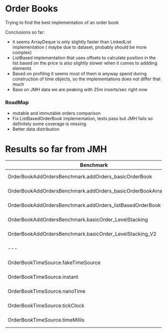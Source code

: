 # Order Books

Trying to find the best implementation of an order book

Conclusions so far:

- it seems ArrayDeque is only slightly faster than LinkedList implementation ( maybe due to dataset, probably should be more complex)
- ListBased implementation that uses offsets to calculate position in the list based on the price is also slightly slower when it comes to addding
  elements
- Based on profiling it seems most of them is anyway spend during construction of time objects, so the implementations does not differ that much
- Base on JMH data we are peaking with 25m inserts/sec right now

### RoadMap

- mutable and immutable orders comparison
- Fix ListBasedOrderBook implementation, tests pass but JMH fails so definitely some coverage is missing.
- Better data distribution

# Results so far from JMH

| Benchmark                                                      | Mode  | Cnt | Score   | Error    | Units  |
|----------------------------------------------------------------|-------|-----|---------|----------|--------|
| OrderBookAddOrdersBenchmark.addOrders_basicOrderBook           | thrpt | 3   | 25,658  | ± 8,628  | ops/s  |
| OrderBookAddOrdersBenchmark.addOrders_basicOrderBookArrayDeque | thrpt | 3   | 24,827  | ± 0,616  | ops/s  |
| OrderBookAddOrdersBenchmark.addOrders_listBasedOrderBook       | thrpt | 3   | 24,600  | ± 5,671  | ops/s  |
| OrderBookAddOrdersBenchmark.basicOrder_LevelStacking           | thrpt | 3   | 10,190  | ± 2,324  | ops/s  |
| OrderBookAddOrdersBenchmark.basicOrder_LevelStacking_V2        | thrpt | 3   | 10,408  | ± 0,754  | ops/s  |
| ---                                                            | ---   | --- | ---     | ---      | ---    |
| OrderBookTimeSource.fakeTimeSource                             | thrpt | 3   | 184,061 | ± 12,667 | ops/us |
| OrderBookTimeSource.instant                                    | thrpt | 3   | 70,764  | ± 1,939  | ops/us |
| OrderBookTimeSource.nanoTime                                   | thrpt | 3   | 51,296  | ± 1,421  | ops/us |
| OrderBookTimeSource.tickClock                                  | thrpt | 3   | 67,517  | ± 3,659  | ops/us |
| OrderBookTimeSource.timeMillis                                 | thrpt | 3   | 350,071 | ± 48,198 | ops/us |
